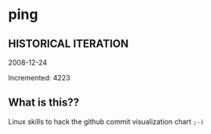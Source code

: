 # ping

## HISTORICAL ITERATION
2008-12-24

Incremented: 4223

## What is this?? 
Linux skills to hack the github commit visualization chart `;-)`

